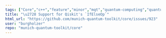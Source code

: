 ```yaml
---
tags: ["Core","c++","feature","minor","mqt","quantum-computing","quantum-intermediate-representation","refactor","tum","unitaryHack"]
title: "\u2728 Support for Qiskit's `IfElseOp`"
html_url: "https://github.com/munich-quantum-toolkit/core/issues/923"
user: "burgholzer"
repo: "munich-quantum-toolkit/core"
---
```



